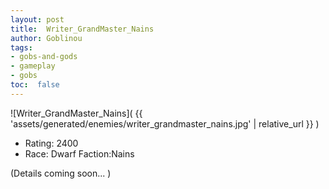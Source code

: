 ```yaml
---
layout: post
title:  Writer_GrandMaster_Nains
author: Goblinou
tags:
- gobs-and-gods
- gameplay
- gobs
toc:  false
---
```


![Writer_GrandMaster_Nains]( {{ 'assets/generated/enemies/writer_grandmaster_nains.jpg' | relative_url }} )
- Rating: 2400
- Race: Dwarf  Faction:Nains

(Details coming soon... )